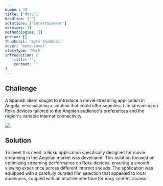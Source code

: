 ```yaml
---
number: 39
title: ['Mytv']
headline: ['']
solutions: ['Entertainment']
services: []
methodologies: []
period: []
thumbnail: 'mytv-thumbnail'
cover: 'mytv-cover'
storyType: 'Work'
introduction: {
    title: "",
    content: ""
}
---
```


## Challenge

A Spanish client sought to introduce a movie streaming application in Angola, necessitating a solution that could offer seamless film streaming on Roku devices tailored to the Angolan audience's preferences and the region's variable internet connectivity.

![](/work/mytv-figure-1.jpg)

## Solution

To meet this need, a Roku application specifically designed for movie streaming in the Angolan market was developed. This solution focused on optimizing streaming performance on Roku devices, ensuring a smooth viewing experience across different internet speeds. The application was equipped with a carefully curated film selection that appealed to local audiences, coupled with an intuitive interface for easy content access.